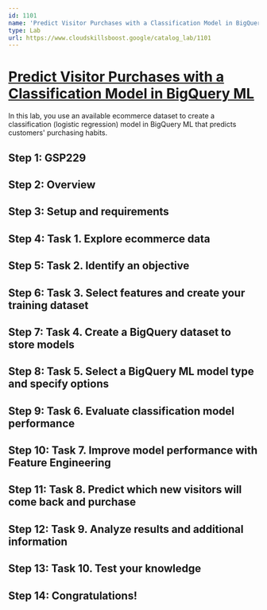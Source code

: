 ```yaml
---
id: 1101
name: 'Predict Visitor Purchases with a Classification Model in BigQuery ML'
type: Lab
url: https://www.cloudskillsboost.google/catalog_lab/1101
---
```


# [Predict Visitor Purchases with a Classification Model in BigQuery ML](https://www.cloudskillsboost.google/catalog_lab/1101)

In this lab, you use an available ecommerce dataset to create a classification (logistic regression) model in BigQuery ML that predicts customers' purchasing habits.

## Step 1: GSP229

## Step 2: Overview

## Step 3: Setup and requirements

## Step 4: Task 1. Explore ecommerce data

## Step 5: Task 2. Identify an objective

## Step 6: Task 3. Select features and create your training dataset

## Step 7: Task 4. Create a BigQuery dataset to store models

## Step 8: Task 5. Select a BigQuery ML model type and specify options

## Step 9: Task 6. Evaluate classification model performance

## Step 10: Task 7. Improve model performance with Feature Engineering

## Step 11: Task 8. Predict which new visitors will come back and purchase

## Step 12: Task 9. Analyze results and additional information

## Step 13: Task 10. Test your knowledge

## Step 14: Congratulations!

